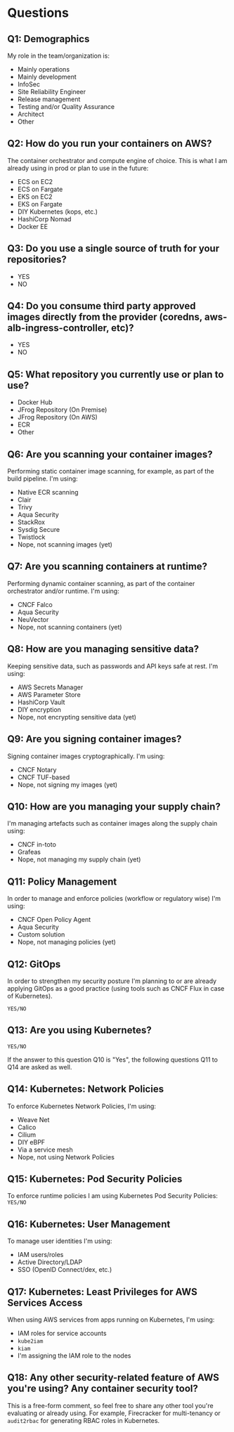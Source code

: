 # Questions

## Q1: Demographics 

My role in the team/organization is:

- Mainly operations
- Mainly development
- InfoSec
- Site Reliability Engineer
- Release management
- Testing and/or Quality Assurance
- Architect
- Other

## Q2: How do you run your containers on AWS?

The container orchestrator and compute engine of choice. This is what I am already using in prod or plan to use in the future:

- ECS on EC2
- ECS on Fargate
- EKS on EC2
- EKS on Fargate
- DIY Kubernetes (kops, etc.)
- HashiCorp Nomad
- Docker EE

## Q3: Do you use a single source of truth for your repositories?
- YES
- NO

## Q4: Do you consume third party approved images directly from the provider (coredns, aws-alb-ingress-controller, etc)?
- YES
- NO

## Q5: What repository you currently use or plan to use?
- Docker Hub
- JFrog Repository (On Premise)
- JFrog Repository (On AWS)
- ECR
- Other

## Q6: Are you scanning your container images?

Performing static container image scanning, for example, as part of the build pipeline. I'm using:

- Native ECR scanning
- Clair
- Trivy
- Aqua Security
- StackRox
- Sysdig Secure
- Twistlock
- Nope, not scanning images (yet)

## Q7: Are you scanning containers at runtime?

Performing dynamic container scanning, as part of the container orchestrator and/or runtime. I'm using:

- CNCF Falco
- Aqua Security
- NeuVector
- Nope, not scanning containers (yet)

## Q8: How are you managing sensitive data?

Keeping sensitive data, such as passwords and API keys safe at rest. I'm using:

- AWS Secrets Manager
- AWS Parameter Store
- HashiCorp Vault
- DIY encryption
- Nope, not encrypting sensitive data (yet)

## Q9: Are you signing container images?

Signing container images cryptographically. I'm using:

- CNCF Notary
- CNCF TUF-based
- Nope, not signing my images (yet)

## Q10: How are you managing your supply chain?

I'm managing artefacts such as container images along the supply chain using:

- CNCF in-toto
- Grafeas
- Nope, not managing my supply chain (yet)

## Q11: Policy Management

In order to manage and enforce policies (workflow or regulatory wise) I'm using:

- CNCF Open Policy Agent
- Aqua Security
- Custom solution
- Nope, not managing policies (yet)

## Q12: GitOps

In order to strengthen my security posture I'm planning to or are already applying GitOps as a good practice (using tools such as CNCF Flux in case of Kubernetes).

`YES/NO`

## Q13: Are you using Kubernetes?

`YES/NO`

If the answer to this question Q10 is "Yes", the following questions Q11 to Q14 are asked as well.

## Q14: Kubernetes: Network Policies

To enforce Kubernetes Network Policies, I'm using:

- Weave Net
- Calico
- Cilium
- DIY eBPF
- Via a service mesh
- Nope, not using Network Policies

## Q15: Kubernetes: Pod Security Policies

To enforce runtime policies I am using Kubernetes Pod Security Policies: `YES/NO`

## Q16: Kubernetes: User Management

To manage user identities I'm using:

- IAM users/roles
- Active Directory/LDAP
- SSO (OpenID Connect/dex, etc.)

## Q17: Kubernetes: Least Privileges for AWS Services Access

When using AWS services from apps running on Kubernetes, I'm using:

- IAM roles for service accounts
- `kube2iam`
- `kiam`
- I'm assigning the IAM role to the nodes

## Q18: Any other security-related feature of AWS you're using? Any container security tool?

This is a free-form comment, so feel free to share any other tool you're evaluating or already using. For example, Firecracker for multi-tenancy or `audit2rbac` for generating RBAC roles in Kubernetes.

